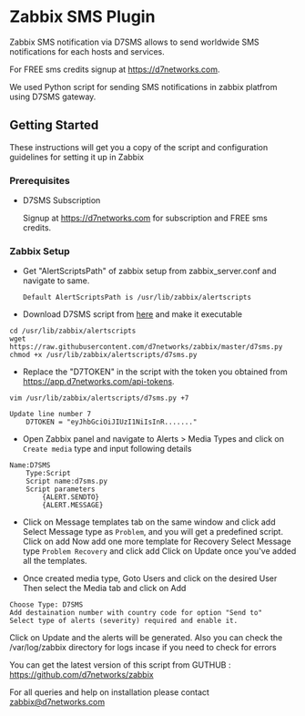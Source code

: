 # Zabbix SMS Plugin

Zabbix SMS notification via D7SMS allows to send worldwide SMS notifications for each hosts and services. 

For FREE sms credits signup at https://d7networks.com. 

We used Python script for sending SMS notifications in zabbix platfrom using D7SMS gateway.

## Getting Started
These instructions will get you a copy of the script and configuration guidelines for setting it up in Zabbix

### Prerequisites
- D7SMS Subscription

     Signup at https://d7networks.com for subscription and FREE sms credits. 

### Zabbix Setup


- Get "AlertScriptsPath" of zabbix setup from zabbix_server.conf and navigate to same. 

      Default AlertScriptsPath is /usr/lib/zabbix/alertscripts
- Download D7SMS script from [here](https://raw.githubusercontent.com/d7networks/zabbix/master/d7sms.py) and make it executable
```
cd /usr/lib/zabbix/alertscripts
wget https://raw.githubusercontent.com/d7networks/zabbix/master/d7sms.py
chmod +x /usr/lib/zabbix/alertscripts/d7sms.py
```
- Replace the "D7TOKEN" in the script with the token you obtained from https://app.d7networks.com/api-tokens.
```
vim /usr/lib/zabbix/alertscripts/d7sms.py +7

Update line number 7 
    D7TOKEN = "eyJhbGciOiJIUzI1NiIsInR......."
```

- Open Zabbix panel and navigate to Alerts > Media Types and click on `Create media` type and input following details

```
Name:D7SMS
    Type:Script
    Script name:d7sms.py
    Script parameters
        {ALERT.SENDTO}
        {ALERT.MESSAGE}
```
- Click on Message templates tab on the same window and click add 
    Select Message type as `Problem`, and you will get a predefined script. Click on add 
    Now add one more template for Recovery
    Select Message type `Problem Recovery` and click add 
    Click on Update once you've added all the templates. 

- Once created media type, Goto Users and click on the desired User
    Then select the Media tab and click on Add

```
Choose Type: D7SMS
Add destaination number with country code for option "Send to"
Select type of alerts (severity) required and enable it. 

```

Click on Update and the alerts will be generated. Also you can check the /var/log/zabbix directory for logs incase if you need to check for errors
    
You can get the latest version of this script from GUTHUB : https://github.com/d7networks/zabbix

For all queries and help on installation please contact zabbix@d7networks.com
